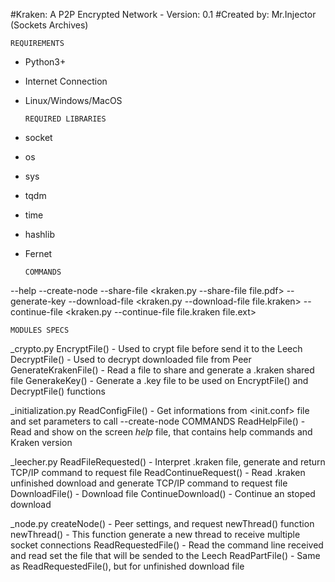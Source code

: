 #Kraken: A P2P Encrypted Network   -  Version: 0.1
#Created by: Mr.Injector (Sockets Archives)
                      
                      
    REQUIREMENTS
- Python3+
- Internet Connection
- Linux/Windows/MacOS

      REQUIRED LIBRARIES
- socket 
- os
- sys
- tqdm
- time
- hashlib
- Fernet


      COMMANDS                                
--help            <Show help message>
--create-node     <Start Kraken on Node Mode>
--share-file      <Created a kraken file> <kraken.py --share-file file.pdf>
--generate-key    <Generate a key file to crypt files>
--download-file   <Download a file> <kraken.py --download-file file.kraken>
--continue-file   <Continue stoped download> <kraken.py --continue-file file.kraken file.ext>

    MODULES SPECS                                
_crypto.py
    EncryptFile() - Used to crypt file before send it to the Leech
    DecryptFile() - Used to decrypt downloaded file from Peer
    GenerateKrakenFile() - Read a file to share and generate a .kraken shared file
    GenerakeKey() - Generate a .key file to be used on EncryptFile() and DecryptFile() functions
    
_initialization.py
    ReadConfigFile() - Get informations from <init.conf> file and set parameters to call --create-node COMMANDS
    ReadHelpFile() - Read and show on the screen _help_ file, that contains help commands and Kraken version
    
_leecher.py
    ReadFileRequested() - Interpret .kraken file, generate and return TCP/IP command to request file
    ReadContinueRequest() - Read .kraken unfinished download and generate TCP/IP command to request file
    DownloadFile() - Download file
    ContinueDownload() - Continue an stoped download

_node.py
    createNode() - Peer settings, and request newThread() function
    newThread() - This function generate a new thread to receive multiple socket connections
    ReadRequestedFile() - Read the command line received and read set the file that will be sended to the Leech
    ReadPartFile() - Same as ReadRequestedFile(), but for unfinished download file
